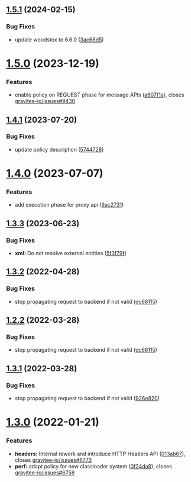 ## [1.5.1](https://github.com/gravitee-io/gravitee-policy-xml-threat-protection/compare/1.5.0...1.5.1) (2024-02-15)


### Bug Fixes

* update woodstox to 6.6.0 ([3ac68d5](https://github.com/gravitee-io/gravitee-policy-xml-threat-protection/commit/3ac68d5898f74eab0d55e919543c31729fc6147f))

# [1.5.0](https://github.com/gravitee-io/gravitee-policy-xml-threat-protection/compare/1.4.1...1.5.0) (2023-12-19)


### Features

* enable policy on REQUEST phase for message APIs ([a607f1a](https://github.com/gravitee-io/gravitee-policy-xml-threat-protection/commit/a607f1ab723fe964b123f5c12ba22111895bac7f)), closes [gravitee-io/issues#9430](https://github.com/gravitee-io/issues/issues/9430)

## [1.4.1](https://github.com/gravitee-io/gravitee-policy-xml-threat-protection/compare/1.4.0...1.4.1) (2023-07-20)


### Bug Fixes

* update policy description ([5744728](https://github.com/gravitee-io/gravitee-policy-xml-threat-protection/commit/57447283ad555249fe10d86b4e83dc418b07069d))

# [1.4.0](https://github.com/gravitee-io/gravitee-policy-xml-threat-protection/compare/1.3.3...1.4.0) (2023-07-07)


### Features

* add execution phase for proxy api ([9ac2731](https://github.com/gravitee-io/gravitee-policy-xml-threat-protection/commit/9ac27310ac441b4604a7d21438a01333e6d47ddb))

## [1.3.3](https://github.com/gravitee-io/gravitee-policy-xml-threat-protection/compare/1.3.2...1.3.3) (2023-06-23)


### Bug Fixes

* **xml:** Do not resolve external entities ([5f3f79f](https://github.com/gravitee-io/gravitee-policy-xml-threat-protection/commit/5f3f79f3c0e3ea6fee0a5437a4f5388038df0805))

## [1.3.2](https://github.com/gravitee-io/gravitee-policy-xml-threat-protection/compare/1.3.1...1.3.2) (2022-04-28)


### Bug Fixes

* stop propagating request to backend if not valid ([dc68115](https://github.com/gravitee-io/gravitee-policy-xml-threat-protection/commit/dc68115c28ebebc033bf063a82fee6c0d92b0ad1))

## [1.2.2](https://github.com/gravitee-io/gravitee-policy-xml-threat-protection/compare/1.2.1...1.2.2) (2022-03-28)

### Bug Fixes

* stop propagating request to backend if not valid ([dc68115](https://github.com/gravitee-io/gravitee-policy-xml-threat-protection/commit/dc68115c28ebebc033bf063a82fee6c0d92b0ad1))

## [1.3.1](https://github.com/gravitee-io/gravitee-policy-xml-threat-protection/compare/1.3.0...1.3.1) (2022-03-28)

### Bug Fixes

* stop propagating request to backend if not valid ([926e820](https://github.com/gravitee-io/gravitee-policy-xml-threat-protection/commit/926e82068a9e244e525524fbe4f06f64b1c566be))

# [1.3.0](https://github.com/gravitee-io/gravitee-policy-xml-threat-protection/compare/1.2.1...1.3.0) (2022-01-21)


### Features

* **headers:** Internal rework and introduce HTTP Headers API ([013ab67](https://github.com/gravitee-io/gravitee-policy-xml-threat-protection/commit/013ab6707489a819cd1886340394393e98531a1a)), closes [gravitee-io/issues#6772](https://github.com/gravitee-io/issues/issues/6772)
* **perf:** adapt policy for new classloader system ([0f24da8](https://github.com/gravitee-io/gravitee-policy-xml-threat-protection/commit/0f24da855269059d10a6047de32f8913b0da7f40)), closes [gravitee-io/issues#6758](https://github.com/gravitee-io/issues/issues/6758)
